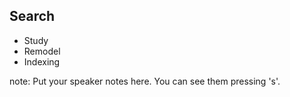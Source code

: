 ##  Search

* Study
* Remodel
* Indexing

note:
    Put your speaker notes here.
    You can see them pressing 's'.
